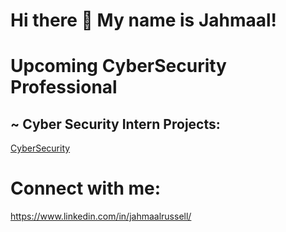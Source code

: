 # Hi there 👋 My name is Jahmaal!
# Upcoming CyberSecurity Professional

## ~ Cyber Security Intern Projects:
[CyberSecurity](https://github.com/jahmaalrussell/Cyber-Security-Projects)

# Connect with me:
https://www.linkedin.com/in/jahmaalrussell/
